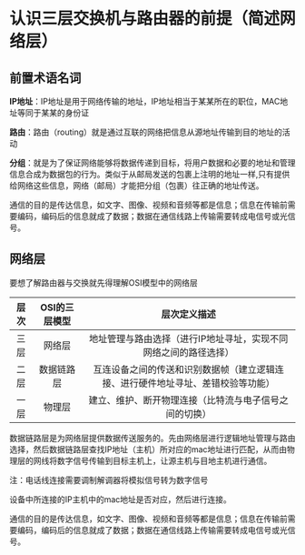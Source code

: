 # 认识三层交换机与路由器的前提（简述网络层）

## 前置术语名词

**IP地址**：IP地址是用于网络传输的地址，IP地址相当于某某所在的职位，MAC地址等同于某某的身份证

**路由**：路由（routing）就是通过互联的网络把信息从源地址传输到目的地址的活动

**分组**：就是为了保证网络能够将数据传递到目标，将用户数据和必要的地址和管理信息合成为数据包的行为。类似于从邮局发送的包裹上注明的地址一样,只有提供给网络这些信息，网络（邮局）才能把分组（包裹）往正确的地址传送。

通信的目的是传达信息，如文字、图像、视频和音频等都是信息；信息在传输前需要编码，编码后的信息就成了数据；数据在通信线路上传输需要转成电信号或光信号。


## 网络层

要想了解路由器与交换就先得理解OSI模型中的网络层

|层次|OSI的三层模型|层次定义描述|
|:-:|:-:|:-:
|三层|网络层|地址管理与路由选择（进行IP地址寻址，实现不同网络之间的路径选择）|
|二层|数据链路层|互连设备之间的传送和识别数据帧（建立逻辑连接、进行硬件地址寻址、差错校验等功能）|
|一层|物理层|建立、维护、断开物理连接（比特流与电子信号之间的切换）

数据链路层是为网络层提供数据传送服务的。先由网络层进行逻辑地址管理与路由选择，然后数据链路层查找IP地址（主机）所对应的mac地址进行匹配，从而由物理层的网线将数字信号传输到目标主机上，让源主机与目地主机进行通信。

注：电话线连接需要调制解调器将模拟信号转为数字信号


设备中所连接的IP主机中的mac地址是否对应，然后进行连接。


通信的目的是传达信息，如文字、图像、视频和音频等都是信息；信息在传输前需要编码，编码后的信息就成了数据；数据在通信线路上传输需要转成电信号或光信号。
